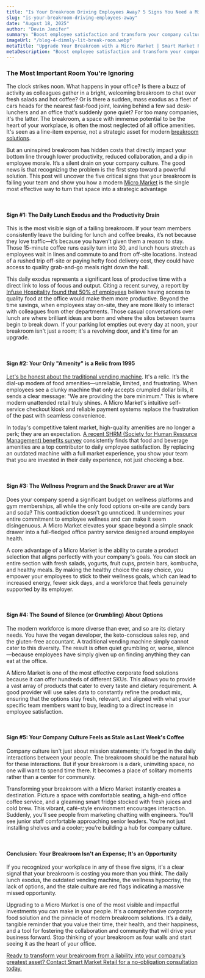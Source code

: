 ```yaml
---
title: "Is Your Breakroom Driving Employees Away? 5 Signs You Need a Micro Market" 
slug: "is-your-breakroom-driving-employees-away"
date: "August 18, 2025"
author: "Devin Janifer"
summary: "Boost employee satisfaction and transform your company culture by upgrading to a Micro Market, the ultimate modern breakroom solution. This guide reveals the five warning signs that your current office amenities are failing and shows how unattended retail technology can solve them." 
imageUrl: "/blog-4-dimmly-lit-break-room.webp" 
metaTitle: "Upgrade Your Breakroom with a Micro Market | Smart Market Retail Blog"
metaDescription: "Boost employee satisfaction and transform your company culture with modern breakroom solutions. The 5 signs that tell you to upgrade to a Micro Market."
---
```


### <span class="text-mint">The Most Important Room</span> <span class="text-coral">You're Ignoring</span>

The clock strikes noon. What happens in your office? Is there a buzz of activity as colleagues gather in a bright, welcoming breakroom to chat over fresh salads and hot coffee? Or is there a sudden, mass exodus as a fleet of cars heads for the nearest fast-food joint, leaving behind a few sad desk-lunchers and an office that’s suddenly gone quiet? For too many companies, it's the latter. The breakroom, a space with immense potential to be the heart of your workplace, is often the most neglected of all office amenities. It's seen as a line-item expense, not a strategic asset for modern [breakroom solutions](https://smartmarketretail.com/solutions).

But an uninspired breakroom has hidden costs that directly impact your bottom line through lower productivity, reduced collaboration, and a dip in employee morale. It’s a silent drain on your company culture. The good news is that recognizing the problem is the first step toward a powerful solution. This post will uncover the five critical signs that your breakroom is failing your team and show you how a modern [Micro Market](https://smartmarketretail.com/solutions/micro-markets) is the single most effective way to turn that space into a strategic advantage

&nbsp;
                                                                                                                                                                                                                                                                                                                                                                                                                                              
#### <span class="text-mint">Sign #1: The Daily Lunch Exodus and</span> <span class="text-coral">the Productivity Drain</span>

This is the most visible sign of a failing breakroom. If your team members consistently leave the building for lunch and coffee breaks, it’s not because they love traffic—it’s because you haven’t given them a reason to stay. Those 15-minute coffee runs easily turn into 30, and lunch hours stretch as employees wait in lines and commute to and from off-site locations. Instead of a rushed trip off-site or paying hefty food delivery cost, they could have access to quality grab-and-go meals right down the hall.

This daily exodus represents a significant loss of productive time with a direct link to loss of focus and output. Citing a recent survey, a report by [Infuse Hospitality found that 50% of employees](https://www.infusehospitality.com/blog/onsite-food-beverage-plays-a-big-role-in-employee-satisfaction-and-retention#:~:text=While%20it%E2%80%99s%20no,take%20an%20elevator.) believe having access to quality food at the office would make them more productive. Beyond the time savings, when employees stay on-site, they are more likely to interact with colleagues from other departments. Those casual conversations over lunch are where brilliant ideas are born and where the silos between teams begin to break down. If your parking lot empties out every day at noon, your breakroom isn't just a room; it's a revolving door, and it's time for an upgrade.

&nbsp;
                                                                                                                                                                                                        
#### <span class="text-mint">Sign #2: Your Only "Amenity" is a</span> <span class="text-coral">Relic from 1995</span>

[Let's be honest about the traditional vending machine](https://smartmarketretail.com/blog/Boost-Your-Propertys-Value-with-AI-Powered-Smart-Vending). It's a relic. It’s the dial-up modem of food amenities—unreliable, limited, and frustrating. When employees see a clunky machine that only accepts crumpled dollar bills, it sends a clear message: "We are providing the bare minimum." This is where modern unattended retail truly shines. A Micro Market's intuitive self-service checkout kiosk and reliable payment systems replace the frustration of the past with seamless convenience.

In today's competitive talent market, high-quality amenities are no longer a perk; they are an expectation. [A recent SHRM (Society for Human Resource Management) benefits survey](https://www.shrm.org/topics-tools/news/free-food-tasty-benefit-companies#:~:text=A%20'Way%20of%20Life',design%20and%20online%20marketing%20firm.) consistently finds that food and beverage amenities are a top contributor to daily employee satisfaction. By replacing an outdated machine with a full market experience, you show your team that you are invested in their daily experience, not just checking a box.

&nbsp;
                                                                                                                                                                                    
#### <span class="text-mint">Sign #3: The Wellness Program and the Snack Drawer</span> <span class="text-coral">are at War</span>

Does your company spend a significant budget on wellness platforms and gym memberships, all while the only food options on-site are candy bars and soda? This contradiction doesn't go unnoticed. It undermines your entire commitment to employee wellness and can make it seem disingenuous. A Micro Market elevates your space beyond a simple snack drawer into a full-fledged office pantry service designed around employee health.

A core advantage of a Micro Market is the ability to curate a product selection that aligns perfectly with your company's goals. You can stock an entire section with fresh salads, yogurts, fruit cups, protein bars, kombucha, and healthy meals. By making the healthy choice the easy choice, you empower your employees to stick to their wellness goals, which can lead to increased energy, fewer sick days, and a workforce that feels genuinely supported by its employer.

&nbsp;
                                                                                                                                                                                    
#### <span class="text-mint">Sign #4: The Sound of Silence (or Grumbling)</span> <span class="text-coral">About Options</span>

The modern workforce is more diverse than ever, and so are its dietary needs. You have the vegan developer, the keto-conscious sales rep, and the gluten-free accountant. A traditional vending machine simply cannot cater to this diversity. The result is often quiet grumbling or, worse, silence—because employees have simply given up on finding anything they can eat at the office.

A Micro Market is one of the most effective corporate food solutions because it can offer hundreds of different SKUs. This allows you to provide a vast array of products that cater to every taste and dietary requirement. A good provider will use sales data to constantly refine the product mix, ensuring that the options stay fresh, relevant, and aligned with what your specific team members want to buy, leading to a direct increase in employee satisfaction.

&nbsp;
                                                                                                                                                                                    
#### <span class="text-mint">Sign #5: Your Company Culture Feels as Stale as</span> <span class="text-coral">Last Week's Coffee</span>

Company culture isn't just about mission statements; it's forged in the daily interactions between your people. The breakroom should be the natural hub for these interactions. But if your breakroom is a dark, uninviting space, no one will want to spend time there. It becomes a place of solitary moments rather than a center for community.

Transforming your breakroom with a Micro Market instantly creates a destination. Picture a space with comfortable seating, a high-end office coffee service, and a gleaming smart fridge stocked with fresh juices and cold brew. This vibrant, café-style environment encourages interaction. Suddenly, you'll see people from marketing chatting with engineers. You'll see junior staff comfortable approaching senior leaders. You’re not just installing shelves and a cooler; you’re building a hub for company culture.

&nbsp;
  
#### <span class="text-mint">Conclusion: Your Breakroom Isn't an Expense;</span> <span class="text-coral">It's an Opportunity</span>

If you recognized your workplace in any of these five signs, it's a clear signal that your breakroom is costing you more than you think. The daily lunch exodus, the outdated vending machine, the wellness hypocrisy, the lack of options, and the stale culture are red flags indicating a massive missed opportunity.

Upgrading to a Micro Market is one of the most visible and impactful investments you can make in your people. It's a comprehensive corporate food solution and the pinnacle of modern breakroom solutions. It’s a daily, tangible reminder that you value their time, their health, and their happiness, and a tool for fostering the collaboration and community that will drive your business forward. Stop thinking of your breakroom as four walls and start seeing it as the heart of your office.

[Ready to transform your breakroom from a liability into your company’s greatest asset? Contact Smart Market Retail for a no-obligation consultation today.](https://smartmarketretail.com/contact)
